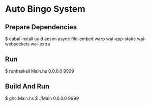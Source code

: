 # Auto Bingo System 


## Prepare Dependencies

$ cabal install uuid aeson async file-embed warp wai-app-static wai-websockets wai-extra


## Run

$ runhaskell Main.hs 0.0.0.0 9999


## Build And Run

$ ghc Main.hs
$ ./Main 0.0.0.0 9999

